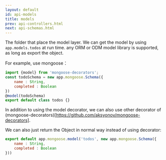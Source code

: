 ```yaml
---
layout: default
id: api-models
title: models
prev: api-controllers.html
next: api-schemas.html
---
```


The folder that place the model layer. We can get the model by using `app.models.todos` at run time. any ORM or ODM model library is supported, as long as export the object.

For example, use mongoose：

```javascript
import {model} from 'mongoose-decorators';
const todoSchema = new app.mongoose.Schema({
    name : String,
    completed : Boolean
})
@model(todoSchema)
export default class todos {}
```

In addition to using the model decorator, we can also use other decorator of (mongoose-decorators)[https://github.com/aksyonov/mongoose-decorators].

We can also just return the Object in normal way instead of using decorator:

```javascript
export default app.mongoose.model('todos', new app.mongoose.Schema({
    name : String,
    completed : Boolean
}))
```